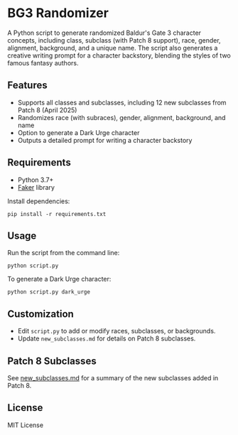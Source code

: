# BG3 Randomizer

A Python script to generate randomized Baldur's Gate 3 character concepts, including class, subclass (with Patch 8 support), race, gender, alignment, background, and a unique name. The script also generates a creative writing prompt for a character backstory, blending the styles of two famous fantasy authors.

## Features
- Supports all classes and subclasses, including 12 new subclasses from Patch 8 (April 2025)
- Randomizes race (with subraces), gender, alignment, background, and name
- Option to generate a Dark Urge character
- Outputs a detailed prompt for writing a character backstory

## Requirements
- Python 3.7+
- [Faker](https://pypi.org/project/Faker/) library

Install dependencies:
```
pip install -r requirements.txt
```

## Usage
Run the script from the command line:
```
python script.py
```
To generate a Dark Urge character:
```
python script.py dark_urge
```

## Customization
- Edit `script.py` to add or modify races, subclasses, or backgrounds.
- Update `new_subclasses.md` for details on Patch 8 subclasses.

## Patch 8 Subclasses
See [new_subclasses.md](new_subclasses.md) for a summary of the new subclasses added in Patch 8.

## License
MIT License
